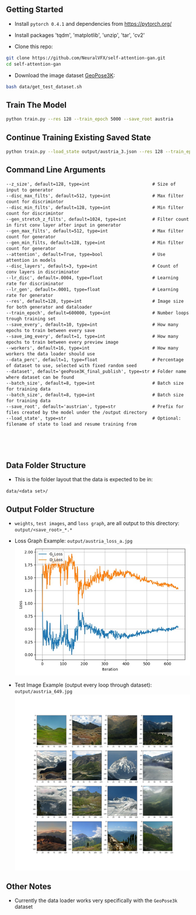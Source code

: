 
## Getting Started
- Install `pytorch 0.4.1` and dependencies from https://pytorch.org/
- Install packages 'tqdm', 'matplotlib', 'unzip', 'tar', 'cv2'

- Clone this repo:
```bash
git clone https://github.com/NeuralVFX/self-attention-gan.git
cd self-attention-gan
```

- Download the image dataset [GeoPose3K](http://cphoto.fit.vutbr.cz/geoPose3K/):

```bash
bash data/get_test_dataset.sh
```

## Train The Model
```bash
python train.py --res 128 --train_epoch 5000 --save_root austria
```

## Continue Training Existing Saved State
```bash
python train.py --load_state output/austria_3.json --res 128 --train_epoch 5000 --save_root austria
```

## Command Line Arguments

```
--z_size', default=128, type=int                        # Size of input to generator
--disc_max_filts', default=512, type=int                # Max filter count for discrimintor
--disc_min_filts', default=128, type=int                # Min filter count for discrimintor
--gen_stretch_z_filts', default=1024, type=int          # Filter count in first conv layer after input in generator
--gen_max_filts', default=512, type=int                 # Max filter count for generator
--gen_min_filts, default=128, type=int                  # Min filter count for generator
--attention', default=True, type=bool                   # Use attention in models
--disc_layers', default=3, type=int                     # Count of conv layers in discriminator
--lr_disc', default=.0004, type=float                   # Learning rate for discriminator
--lr_gen', default=.0001, type=float                    # Learning rate for generator
--res', default=128, type=int                           # Image size for both generator and dataloader
--train_epoch', default=600000, type=int                # Number loops trough training set
--save_every', default=10, type=int                     # How many epochs to train between every save
--save_img_every', default=1, type=int                  # How many epochs to train between every preview image
--workers', default=16, type=int                        # How many workers the data loader should use
--data_perc', default=1, type=float                     # Percentage of dataset to use, selected with fixed random seed
--dataset', default='geoPose3K_final_publish', type=str # Folder name where dataset can be found
--batch_size', default=8, type=int                      # Batch size for training data
--batch_size', default=8, type=int                      # Batch size for training data
--save_root', default='austrian', type=str              # Prefix for files created by the model under the /output directory
--load_state', type=str                                 # Optional: filename of state to load and resume training from





```

## Data Folder Structure

- This is the folder layout that the data is expected to be in:

`data/<data set>/`

## Output Folder Structure

- `weights`, `test images`, and `loss graph`, are all output to this directory: `output/<save_root>_*.*`

- Loss Graph Example: `output/austria_loss_a.jpg`
![](output/austria_loss.jpg)

- Test Image Example (output every loop through dataset): `output/austria_649.jpg`
![](output/austria_649.jpg)

## Other Notes

- Currently the data loader works very specifically with the `GeoPose3k` dataset
